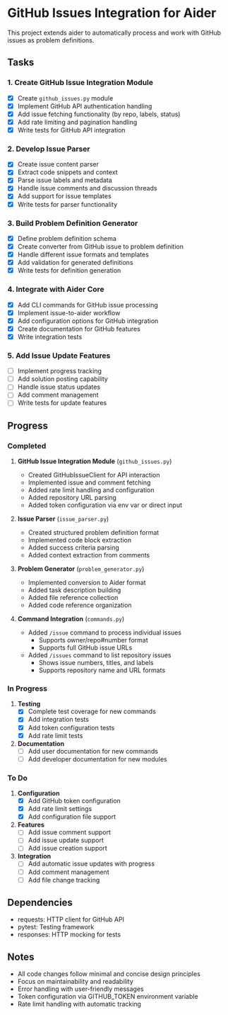 # GitHub Issues Integration for Aider

This project extends aider to automatically process and work with GitHub issues as problem definitions.

## Tasks

### 1. Create GitHub Issue Integration Module 
- [x] Create `github_issues.py` module
- [x] Implement GitHub API authentication handling
- [x] Add issue fetching functionality (by repo, labels, status)
- [x] Add rate limiting and pagination handling
- [x] Write tests for GitHub API integration

### 2. Develop Issue Parser 
- [x] Create issue content parser
- [x] Extract code snippets and context
- [x] Parse issue labels and metadata
- [x] Handle issue comments and discussion threads
- [x] Add support for issue templates
- [x] Write tests for parser functionality

### 3. Build Problem Definition Generator 
- [x] Define problem definition schema
- [x] Create converter from GitHub issue to problem definition
- [x] Handle different issue formats and templates
- [x] Add validation for generated definitions
- [x] Write tests for definition generation

### 4. Integrate with Aider Core 
- [x] Add CLI commands for GitHub issue processing
- [x] Implement issue-to-aider workflow
- [x] Add configuration options for GitHub integration
- [x] Create documentation for GitHub features
- [x] Write integration tests

### 5. Add Issue Update Features
- [ ] Implement progress tracking
- [ ] Add solution posting capability
- [ ] Handle issue status updates
- [ ] Add comment management
- [ ] Write tests for update features

## Progress

### Completed
1. **GitHub Issue Integration Module** (`github_issues.py`)
   - Created GitHubIssueClient for API interaction
   - Implemented issue and comment fetching
   - Added rate limit handling and configuration
   - Added repository URL parsing
   - Added token configuration via env var or direct input

2. **Issue Parser** (`issue_parser.py`)
   - Created structured problem definition format
   - Implemented code block extraction
   - Added success criteria parsing
   - Added context extraction from comments

3. **Problem Generator** (`problem_generator.py`)
   - Implemented conversion to Aider format
   - Added task description building
   - Added file reference collection
   - Added code reference organization

4. **Command Integration** (`commands.py`)
   - Added `/issue` command to process individual issues
     - Supports owner/repo#number format
     - Supports full GitHub issue URLs
   - Added `/issues` command to list repository issues
     - Shows issue numbers, titles, and labels
     - Supports repository name and URL formats

### In Progress
1. **Testing**
   - [x] Complete test coverage for new commands
   - [x] Add integration tests
   - [x] Add token configuration tests
   - [x] Add rate limit tests

2. **Documentation**
   - [ ] Add user documentation for new commands
   - [ ] Add developer documentation for new modules

### To Do
1. **Configuration**
   - [x] Add GitHub token configuration
   - [x] Add rate limit settings
   - [x] Add configuration file support

2. **Features**
   - [ ] Add issue comment support
   - [ ] Add issue update support
   - [ ] Add issue creation support

3. **Integration**
   - [ ] Add automatic issue updates with progress
   - [ ] Add comment management
   - [ ] Add file change tracking

## Dependencies
- requests: HTTP client for GitHub API
- pytest: Testing framework
- responses: HTTP mocking for tests

## Notes
- All code changes follow minimal and concise design principles
- Focus on maintainability and readability
- Error handling with user-friendly messages
- Token configuration via GITHUB_TOKEN environment variable
- Rate limit handling with automatic tracking
